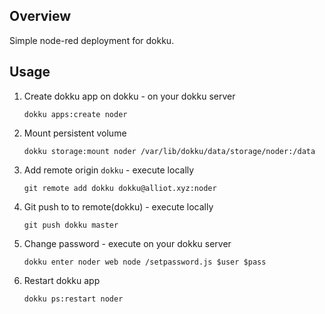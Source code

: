 ##  Overview

Simple node-red deployment for dokku. 

##  Usage

1. Create dokku app on dokku - on your dokku server
    ```
    dokku apps:create noder
    ```
2. Mount persistent volume
   ```
   dokku storage:mount noder /var/lib/dokku/data/storage/noder:/data
   ```
3. Add remote origin `dokku` - execute locally
    ```
    git remote add dokku dokku@alliot.xyz:noder
    ```
4. Git push to to remote(dokku) -  execute locally
    ```
    git push dokku master
    ```
5. Change password  - execute on your dokku server
   ``` 
   dokku enter noder web node /setpassword.js $user $pass
   ``` 
6. Restart dokku app
   ```
   dokku ps:restart noder
   ``` 